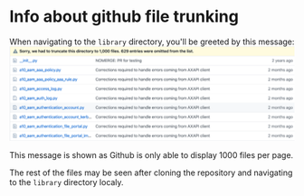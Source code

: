 # Info about github file trunking
When navigating to the `library` directory, you'll be greeted by this message:
![Github Trunk](/docs/trunc.png)

This message is shown as Github is only able to display 1000 files per page.

The rest of the files may be seen after cloning the repository and navigating to the `library` directory localy.
